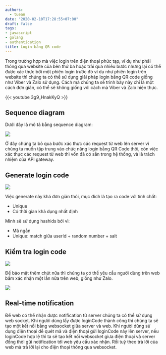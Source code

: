 ```yaml
---
authors:
  - tuean
date: "2020-02-10T17:28:55+07:00"
draft: false
tags:
- javascript
- golang
- authentication
title: Login bằng QR code
---
```


Trong trường hợp mà việc login trên điện thoại phức tạp, ví dụ như phải thông qua website của bên thứ ba hoặc trải qua nhiều bước nhưng lại có thể được xác thực bởi một phiên login trước đó ví dụ như phiên login trên website thì chúng ta có thể sử dụng giải pháp login bằng QR code giống như Viber và Zalo sử dụng. Cách mà chúng ta sẽ trình bày này chỉ là một cách đơn giản, có thể sẽ không giống với cách mà Viber và Zalo hiện thực.

{{< youtube 3g9_HnakKyQ >}}


## Sequence diagram

Dưới đây là mô tả bằng sequence diagram:

![](/articles/login-bang-qr-code/assets/sequence.webp)

Ở đây chúng ta bỏ qua bước xác thực các request từ web lên server vì chúng ta muốn tập trung vào chức năng login bằng QR Code thôi, còn việc xác thực các request từ web thì vốn đã có sẵn trong hệ thống, và là trách nhiệm của API gateway.

## Generate login code

![](/articles/login-bang-qr-code/assets/generateLoginCode.webp)

Việc generate này khá đơn giản thôi, mục đích là tạo ra code với tính chất:

* Unique
* Có thời gian khả dụng nhất định

Mình sẽ sử dụng hashids bởi vì:

* Mã ngắn
* Unique: match giữa userId + random number + salt

## Kiểm tra login code

![](/articles/login-bang-qr-code/assets/exchangeLoginCode.webp)

Để bảo mật thêm chút nữa thì chúng ta có thể yêu cầu người dùng trên web bấm xác nhận một lần nữa trên web, giống như Zalo.

![](/articles/login-bang-qr-code/assets/exchangeLoginCodeWithConfirmation.webp)

## Real-time notification

Để web có thể nhận được notification từ server chúng ta có thể sử dụng web socket. Khi người dùng lấy được loginCode thành công thì chúng ta sẽ tạo một kết nối bằng websocket giữa server và web. Khi người dùng sử dụng điện thoại để quét mã và điện thoại gửi loginCode này lên server, nếu loginCode hợp lệ thì ta sẽ tạo kết nối websocket giưa điện thoại và server đồng thời gửi notification tới web yêu cầu xác nhận. Rồi tuỳ theo trả lời của web mà trả lời lại cho điện thoại thông qua websocket.
